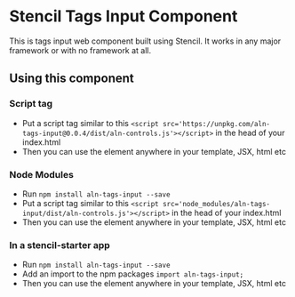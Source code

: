 # Stencil Tags Input Component

This is tags input web component built using Stencil. It works in any major framework or with no framework at all.

## Using this component

### Script tag
- Put a script tag similar to this `<script src='https://unpkg.com/aln-tags-input@0.0.4/dist/aln-controls.js'></script>` in the head of your index.html
- Then you can use the element anywhere in your template, JSX, html etc

### Node Modules
- Run `npm install aln-tags-input --save`
- Put a script tag similar to this `<script src='node_modules/aln-tags-input/dist/aln-controls.js'></script>` in the head of your index.html
- Then you can use the element anywhere in your template, JSX, html etc

### In a stencil-starter app
- Run `npm install aln-tags-input --save`
- Add an import to the npm packages `import aln-tags-input;`
- Then you can use the element anywhere in your template, JSX, html etc